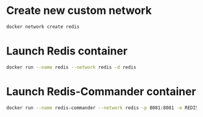 # Create new custom network

```bash
docker network create redis
```

# Launch Redis container

```bash
docker run --name redis --network redis -d redis
```

# Launch Redis-Commander container

```bash
docker run --name redis-commander --network redis -p 8081:8081 -e REDIS_HOST=redis -d rediscommander/redis-commander
```